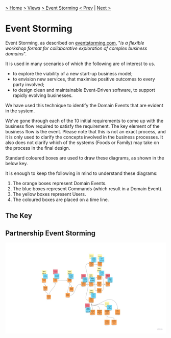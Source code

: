 [> Home](../../README.md) [> Views](../README.md)  [> Event Storming](README.md)
[< Prev](../4.1.FunctionalView/README.md)  |  [Next >](../4.3.Scenarios/README.md)

# Event Storming

Event Storming, as described on [eventstorming.com](https://www.eventstorming.com/), "*is a flexible workshop format for collaborative exploration of complex business domains*".

It is used in many scenarios of which the following are of interest to us.

* to explore the viability of a new start-up business model;
* to envision new services, that maximise positive outcomes to every party involved;
* to design clean and maintainable Event-Driven software, to support rapidly evolving businesses.

We have used this technique to identify the Domain Events that are evident in the system.

We've gone through each of the 10 initial requirements to come up with the business flow required to satisfy the requirement. The key element of the business flow is the event. Please note that this is not an exact process, and it is only used to clarify the concepts involved in the business processes. It also does not clarify which of the systems (Foods or Family) may take on the process in the final design.

Standard coloured boxes are used to draw these diagrams, as shown in the below key.

It is enough to keep the following in mind to understand these diagrams:

1. The orange boxes represent Domain Events.
2. The blue boxes represent Commands (which result in a Domain Event).
3. The yellow boxes represent Users.
4. The coloured boxes are placed on a time line.

## The Key



## Partnership Event Storming

![Partnership-Event-Storming.jpg](../../assets/images/partnership-event-storming.jpg)
